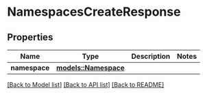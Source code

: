 # NamespacesCreateResponse

## Properties

Name | Type | Description | Notes
------------ | ------------- | ------------- | -------------
**namespace** | [**models::Namespace**](Namespace.md) |  | 

[[Back to Model list]](../README.md#documentation-for-models) [[Back to API list]](../README.md#documentation-for-api-endpoints) [[Back to README]](../README.md)


